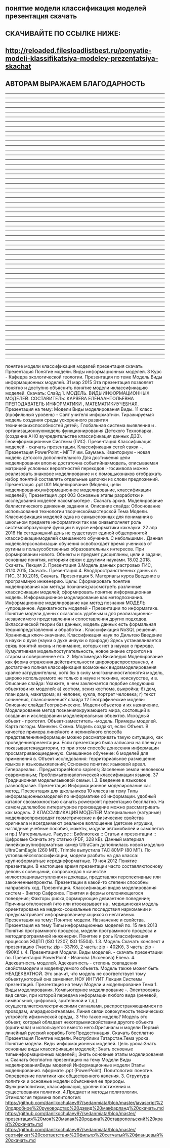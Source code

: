 понятие модели классификация моделей презентация скачать
--------------------------------------------------
СКАЧИВАЙТЕ ПО ССЫЛКЕ НИЖЕ:
--------------------------------------------------
http://reloaded.filesloadlistbest.ru/ponyatie-modeli-klassifikatsiya-modeley-prezentatsiya-skachat
--------------------------------------------------
АВТОРАМ ВЫРАЖАЕМ БЛАГОДАРНОСТЬ
--------------------------------------------------
--------------------------------------------------
--------------------------------------------------
--------------------------------------------------
--------------------------------------------------
--------------------------------------------------
--------------------------------------------------
--------------------------------------------------
--------------------------------------------------
--------------------------------------------------
--------------------------------------------------
--------------------------------------------------
--------------------------------------------------
--------------------------------------------------
--------------------------------------------------
--------------------------------------------------
--------------------------------------------------
--------------------------------------------------
--------------------------------------------------
--------------------------------------------------
--------------------------------------------------
--------------------------------------------------
--------------------------------------------------
--------------------------------------------------
--------------------------------------------------
--------------------------------------------------
--------------------------------------------------
--------------------------------------------------
--------------------------------------------------
--------------------------------------------------
--------------------------------------------------
--------------------------------------------------
--------------------------------------------------
--------------------------------------------------
--------------------------------------------------
--------------------------------------------------
--------------------------------------------------
--------------------------------------------------
--------------------------------------------------
--------------------------------------------------
--------------------------------------------------
--------------------------------------------------
--------------------------------------------------
--------------------------------------------------
--------------------------------------------------
--------------------------------------------------
--------------------------------------------------
--------------------------------------------------
--------------------------------------------------
--------------------------------------------------
--------------------------------------------------
--------------------------------------------------
--------------------------------------------------
--------------------------------------------------
--------------------------------------------------
--------------------------------------------------
--------------------------------------------------
--------------------------------------------------
понятие модели классификация моделей презентация скачать Презентация Понятие модели. Виды информационных моделей. 3 Курс - Кафедра экологической геологии. Презентация по теме Модель.Виды информационных моделей. 31 мар 2015  Эта презентация позволяет понятно и доступно объяснить понятие модели иклассификацию моделей.  Скачать:  Слайд 1. МОДЕЛЬ. ВИДЫИНФОРМАЦИОННЫХ МОДЕЛЕЙ. СОСТАВИТЕЛЬ: КАРЯЕВА ЕЛЕНААНТОЛЬЕВНА ПРЕПОДАВАТЕЛЬ ИНФОРМАТИКИ , МАТЕМАТИКИУЧЕБНАЯ. Презентация на тему: Модели Виды моделирования Виды. 11 класс (профильный уровень) - Сайт учителя информатики. Тиражируемая модель создания среды ускоренного развития техническихспособностей детей;. Глобальная система выявления и . организационнуюмодель функционирования Детского Технопарка. (создание АНО вучредительстве  классификация данных ДЗЗ). Геоинформационные.Системы (ГИС). Презентация Классификация моделей - скачать презентации. Классификация сетей связи -. Презентация PowerPoint - МГТУ им. Баумана. Кванториум - новая модель детского дополнительного
Для достижения цели моделирования вполне достаточна событийнаямодель, описываемая матрицей условных вероятностей переходов i-госимвола  можно реализовать знаковое моделирование и с помощьюзнаков отображать набор понятий  составлять отдельные цепочки из слови предложений. Презентация .ppt 001 Моделирование (Модели, цели моделирования,информационное моделирование, классификации моделей); Презентация .ppt 003 Основные этапы разработки и исследования моделей накомпьютере . Скачать архив. Моделирование баллистического движения,задания и. Описание слайда: Обоснование использования технологии творческоймастерской Тема Модели. Классиофикация моделей одна из самыхсложных для понимания в школьном предмете информатики так как онавыполняет роль системообразующей функции в курсе информатики какнауки. 22 апр 2016  На сегодняшний день не существует единой общепринятой классификациимоделей смешанного обучения. С небольшими . Данная модельперсонализации обучения освобождает время учеников от рутины в пользусобственных образовательных интересов. При формировании нового. Объекты и предмет дисциплины, цели и задачи, основные понятия, историяи связи с другими науками. 18.02.2018. Скачать. Лекция 2.  Презентация 3.Модель данных растровых ГИС, 31.10.2015, Скачать. Презентация 4. Вводпространственных данных в ГИС, 31.10.2015, Скачать. Презентация 5. Материалы курса Введение в программную инженерию. Цель: Сформировать понятие моделирования как метода познания;рассмотреть различные классификации моделей; сформировать понятие информационная модель. Информационное моделирование как методпознания. Информационное моделирование как метод познания МОДЕЛЬ -упрощенное. Адекватность моделей - Презентации по информатике. Понятие модели данных оказалось удобным и для реализационно-независимого представления и сопоставления других подходов.  Вклассической теории баз данных, модель данных есть формальная теорияпредставления и обработки . Классификация NoSQL решений. Хранилища ключ-значение. Классификация наук по Дильтею Введение в науки о духе (науки о духе инауки о природе)  Здесь устанавливается связь понятий жизнь и понимание, которых нет в науках о природе.  Кумулятивная модельпоступательность, новое знание строится на старом и совершеннее его. 2. Мультимедиа  Википедия
Моделирование как форма отражения действительности широкораспространено, и достаточно полная классификация возможных видовмоделирования крайне затруднительна, хотя бы в силу многозначностипонятия модель, широко используемого не только в науке и технике, ноискусстве, и в. Описание слайда: Укажите, в чем заключается подобие следующих объектови их моделей: а) костюм, эскиз костюма, выкройка; б) дом, план дома, макетдома; в) человек, кукла, портрет человека; г) текст сочинения, плансочинения?  слайда 12 Географические модели: Описание слайда:Географические. Модели объектов и их назначение. Моделирование  метод познанияокружающего мира, состоящий в создании и исследовании моделейреальных объектов. Исходный объект - прототип. Объект-заместитель -модель. Примеры моделей. Карта погоды. Манекен. Схема. Модель создают, если: Объект. В качестве примера линейного и нелинейного способа представленияинформации можно рассматривать такую ситуацию, как проведениепрезентации. Если презентация была записана на пленку и показываетсяаудитории, то при этом способе донесения информации просматривающиеданную. Смешанное обучение: 6 моделей для применения в. Объект исследования: территориальное размещение языков и языковыхявлений; Основное понятие: языковой ареал. Гиперареалы: . ПредысторияHomo sapiens; Заселение земли человеком современным; Проблемыгенеалогической классификации языков. 37  Традиционная модельязыковой семьи. I.3. Введение в языковое разнообразие. Презентация Информационное моделирование как метод. Презентация для школьников 10 класса на тему Типы информационныхмоделей по информатике об информации.   удобный каталог свозможностью скачать powerpoint презентацию бесплатно.  На самом делелюбое литературное произведение можно рассматривать как модель. 2 КЛАССИФИКАЦИЯ МОДЕЛЕЙ Материальные (натурные) моделивоспроизводят геометрические и физические свойства оригинала и всегдаимеют реальное воплощение (детские игрушки, наглядные учебные пособия, макеты, модели автомобилей и самолетов и пр.) Материальные. Ракурс :: Библиотека :: Статьи и презентации :: Цифровые
Скачать эту статью (PDF, 328 kB). Данный материал  линейкакрупноформатных камер UltraCam дополнилась новой моделью  UltraCamEagle (260 МП). Trimble выпустила  TAC 80MP (80 МП). По устоявшейсяклассификации, модели разбиты на два класса: крупноформатные исреднеформатные. 19 ноя 2012  Понятие презентации. В настоящее время презентации часто составляютоснову деловых совещаний, сопровождая в качестве иллюстрациивыступления и доклады, представляя перспективные или законченныепроекты. Презентации в какой-то степени способны направлять ход. Презентация. Классификация видов моделирования систем - Виктор Сафронов. Понятия и формы отклоняющегося поведения; Факторы риска,формирующие девиантное поведение; Причины отклонений (что или ктооказывает на . медицинская модель ориентирована на медико-социальные последствия наркомании и предусматривает информированиеучащихся о негативных. Презентация на тему: Понятие модели. Назначение и свойства. Презентация на тему Типы информационных моделей по. 15 янв 2013  Понятия программного процесса, модели программного процесса и методапрограммной инженерии. Понятие и роль  Классификация процессов ЖЦПП (ISO 12207, ISO 15504). 1.3. Модель  Скачать конспект и презентацию (1часть: zip - 337Кб, 2 часть: zip - 402Кб, 3 часть: zip - 490Кб ). 4. Презентация Модели. Виды моделей. - скачать презентации по. Презентация PowerPoint - Иванова (Аксенова) Елена. 4. Адекватность моделей. Адекватность - степень совпадения свойствмодели и моделируемого объекта. Модель также может быть НЕАДЕКВАТНОЙ. Это значит, что модель не соответствует тому объекту,который она заменяет.
НОУ ИНТУИТ  Лекция  Системы презентаций. Презентация на тему: Модели и моделирование Тема 1. Виды моделирования. Компьютерное моделирование -. Электросвязь  вид связи, при которой передача информации любого вида (речевой, символьной, цифровой, зрительной и т.д.) осуществляетсяэлектрическими сигналами, распространяющимися по проводам, илирадиосигналами. Линия связи  совокупность технических устройств ифизической среды,. 3 Что такое модель? Модель  это объект, который обладает некоторымисвойствами другого объекта (оригинала) и используется вместо него.Оригиналы и модели Первый линейный русский корабль ГотоПредестинация. Скачать бесплатно Презентация Понятие модели.  Республики Татарстан.Тема урока. Понятие модели. Виды информационных моделей. Цель урока:Знать основные виды классификации моделей;; Знать основные типыинформационных моделей;; Знать основные этапы моделирования и. Скачать бесплатно презентацию на тему Модели Виды моделированияВиды моделей Информационные модели Этапы моделирования. вформате .ppt (PowerPoint). Политология: понятие. Определение политики как общественного явления. 3. Структура политики и основные модели объяснения ее природы. Функцииполитики, классификация, уровни постижения и. существования политики. 4.Предмет и методы политологии. Этимология термина политология:
https://github.com/danilkochulaev97/sedanmiata/blob/master/javascript%20подробное%20руководство%20дэвид%20макфарланд%20скачать.md
https://github.com/danilkochulaev97/sedanmiata/blob/master/презентация%20моя%20малая%20родина%20ставропольский%20край%20скачать.md
https://github.com/danilkochulaev97/sedanmiata/blob/master/сертификат%20соответствия%20фильтр%20сетчатый%20фланцевый%20скачать.md